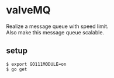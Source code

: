 # valveMQ
Realize a message queue with speed limit.  
Also make this message queue scalable.


## setup

```
$ export GO111MODULE=on
$ go get 
```